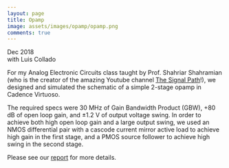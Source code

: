 ```yaml
---
layout: page
title: Opamp
image: assets/images/opamp/opamp.png
comments: true
---
```

Dec 2018<br>
with Luis Collado<br>

For my Analog Electronic Circuits class taught by Prof. Shahriar Shahramian (who is the creator of the amazing Youtube channel [The Signal Path](https://www.youtube.com/channel/UCKxRARSpahF1Mt-2vbPug-g)!), we designed and simulated the schematic of a simple 2-stage opamp in Cadence Virtuoso.

The required specs were 30 MHz of Gain Bandwidth Product (GBW), +80 dB of open loop gain, and ±1.2 V of output voltage swing. In order to achieve both high open loop gain and a large output swing, we used an NMOS differential pair with a cascode current mirror active load to achieve high gain in the first stage, and a PMOS source follower to achieve high swing in the second stage. 

Please see our [report](assets/pdf/E4314_Transmitter_Report.pdf) for more details.